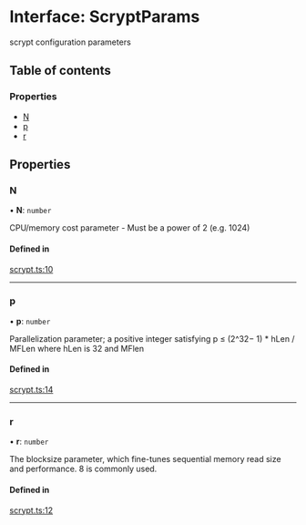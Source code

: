 # Interface: ScryptParams

scrypt configuration parameters

## Table of contents

### Properties

- [N](ScryptParams.md#n)
- [p](ScryptParams.md#p)
- [r](ScryptParams.md#r)

## Properties

### N

• **N**: `number`

CPU/memory cost parameter - Must be a power of 2 (e.g. 1024)

#### Defined in

[scrypt.ts:10](https://github.com/juanelas/scrypt-bigint/blob/f2b2a96/src/ts/scrypt.ts#L10)

___

### p

• **p**: `number`

Parallelization parameter; a positive integer satisfying p ≤ (2^32− 1) * hLen / MFLen where hLen is 32 and MFlen

#### Defined in

[scrypt.ts:14](https://github.com/juanelas/scrypt-bigint/blob/f2b2a96/src/ts/scrypt.ts#L14)

___

### r

• **r**: `number`

The blocksize parameter, which fine-tunes sequential memory read size and performance. 8 is commonly used.

#### Defined in

[scrypt.ts:12](https://github.com/juanelas/scrypt-bigint/blob/f2b2a96/src/ts/scrypt.ts#L12)
